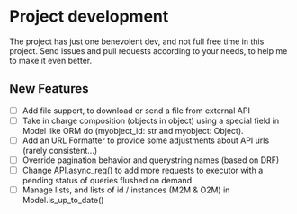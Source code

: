 
# Project development

The project has just one benevolent dev, and not full free time in this project.
Send issues and pull requests according to your needs, to help me to make it even better.

## New Features
- [ ] Add file support, to download or send a file from external API
- [ ] Take in charge composition (objects in object) using a special field in Model like ORM do (myobject_id: str and myobject: Object).
- [ ] Add an URL Formatter to provide some adjustments about API urls (rarely consistent...)
- [ ] Override pagination behavior and querystring names (based on DRF)
- [ ] Change API.async_req() to add more requests to executor with a pending status of queries flushed on demand
- [ ] Manage lists, and lists of id / instances (M2M & O2M) in Model.is_up_to_date()
